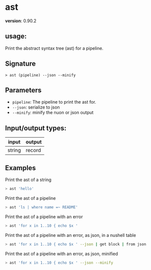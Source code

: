 # ast

**version**: 0.90.2

## **usage**:

Print the abstract syntax tree (ast) for a pipeline.

## Signature

`> ast (pipeline) --json --minify`

## Parameters

- `pipeline`: The pipeline to print the ast for.
- `--json`: serialize to json
- `--minify`: minify the nuon or json output

## Input/output types:

| input  | output |
| ------ | ------ |
| string | record |

## Examples

Print the ast of a string

```bash
> ast 'hello'
```

Print the ast of a pipeline

```bash
> ast 'ls | where name =~ README'
```

Print the ast of a pipeline with an error

```bash
> ast 'for x in 1..10 { echo $x '
```

Print the ast of a pipeline with an error, as json, in a nushell table

```bash
> ast 'for x in 1..10 { echo $x ' --json | get block | from json
```

Print the ast of a pipeline with an error, as json, minified

```bash
> ast 'for x in 1..10 { echo $x ' --json --minify
```
